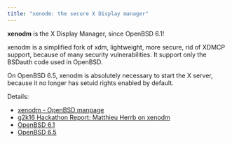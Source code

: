 ```yaml
---
title: "xenodm: the secure X Display manager"
---
```


**xenodm** is the X Display Manager, since OpenBSD 6.1!

xenodm is a simplified fork of xdm, lightweight, more secure, rid of XDMCP support, because of many security vulnerabilities. 
It support only the BSDauth code used in OpenBSD. 

On OpenBSD 6.5, xenodm is absolutely necessary to start the X server, because it no longer has setuid rights enabled by default.

Details: 

* [xenodm - OpenBSD manpage](https://man.openbsd.org/xenodm.1)
* [g2k16 Hackathon Report: Matthieu Herrb on xenodm](http://undeadly.org/cgi?action=article&sid=20160911231712)
* [OpenBSD 6.1](https://www.openbsd.org/61.html)
* [OpenBSD 6.5](https://www.openbsd.org/65.html)
